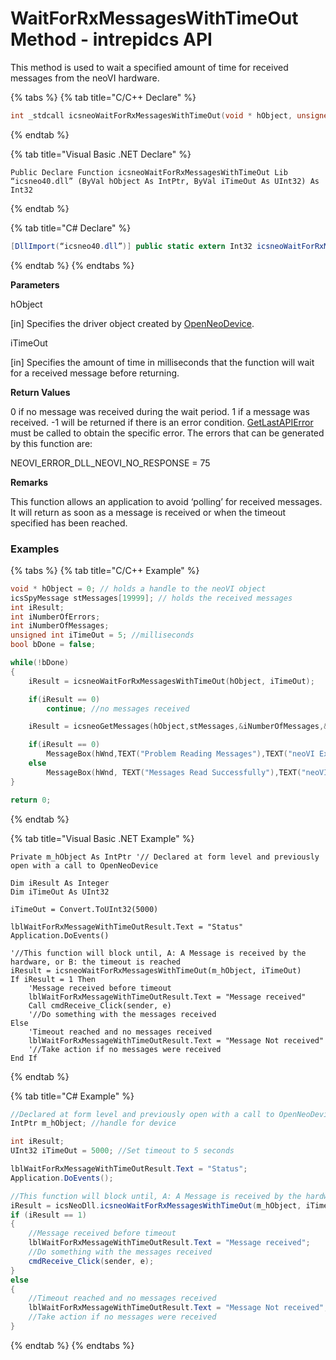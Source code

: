 # WaitForRxMessagesWithTimeOut Method - intrepidcs API

This method is used to wait a specified amount of time for received messages from the neoVI hardware.

{% tabs %}
{% tab title="C/C++ Declare" %}
```cpp
int _stdcall icsneoWaitForRxMessagesWithTimeOut(void * hObject, unsigned int iTimeOut);
```
{% endtab %}

{% tab title="Visual Basic .NET Declare" %}
```vbnet
Public Declare Function icsneoWaitForRxMessagesWithTimeOut Lib “icsneo40.dll” (ByVal hObject As IntPtr, ByVal iTimeOut As UInt32) As Int32
```
{% endtab %}

{% tab title="C# Declare" %}
```csharp
[DllImport(“icsneo40.dll”)] public static extern Int32 icsneoWaitForRxMessagesWithTimeOut(IntPtr hObject, UInt32 iTimeOut);
```
{% endtab %}
{% endtabs %}

**Parameters**

hObject

\[in] Specifies the driver object created by [OpenNeoDevice](../basic-functions-overview-intrepidcs-api/openneodevice-method-intrepidcs-api.md).

iTimeOut

\[in] Specifies the amount of time in milliseconds that the function will wait for a received message before returning.

**Return Values**

0 if no message was received during the wait period. 1 if a message was received. -1 will be returned if there is an error condition. [GetLastAPIError](../error-functions-overview-intrepidcs-api/getlastapierror-method-intrepidcs-api.md) must be called to obtain the specific error. The errors that can be generated by this function are:

NEOVI\_ERROR\_DLL\_NEOVI\_NO\_RESPONSE = 75

**Remarks**

This function allows an application to avoid ‘polling’ for received messages. It will return as soon as a message is received or when the timeout specified has been reached.

### **Examples**

{% tabs %}
{% tab title="C/C++ Example" %}
```cpp
void * hObject = 0; // holds a handle to the neoVI object
icsSpyMessage stMessages[19999]; // holds the received messages
int iResult;
int iNumberOfErrors;
int iNumberOfMessages;
unsigned int iTimeOut = 5; //milliseconds
bool bDone = false;

while(!bDone)
{
    iResult = icsneoWaitForRxMessagesWithTimeOut(hObject, iTimeOut);

    if(iResult == 0)
        continue; //no messages received

    iResult = icsneoGetMessages(hObject,stMessages,&iNumberOfMessages,&iNumberOfErrors);

    if(iResult == 0)
        MessageBox(hWnd,TEXT("Problem Reading Messages"),TEXT("neoVI Example"),0);
    else
        MessageBox(hWnd, TEXT("Messages Read Successfully"),TEXT("neoVI Example"),0);
}

return 0;
```
{% endtab %}

{% tab title="Visual Basic .NET Example" %}
```vbnet
Private m_hObject As IntPtr '// Declared at form level and previously open with a call to OpenNeoDevice

Dim iResult As Integer
Dim iTimeOut As UInt32

iTimeOut = Convert.ToUInt32(5000)

lblWaitForRxMessageWithTimeOutResult.Text = "Status"
Application.DoEvents()

'//This function will block until, A: A Message is received by the hardware, or B: the timeout is reached
iResult = icsneoWaitForRxMessagesWithTimeOut(m_hObject, iTimeOut)
If iResult = 1 Then
    'Message received before timeout
    lblWaitForRxMessageWithTimeOutResult.Text = "Message received"
    Call cmdReceive_Click(sender, e)
    '//Do something with the messages received
Else
    'Timeout reached and no messages received
    lblWaitForRxMessageWithTimeOutResult.Text = "Message Not received"
    '//Take action if no messages were received
End If
```
{% endtab %}

{% tab title="C# Example" %}
```csharp
//Declared at form level and previously open with a call to OpenNeoDevice
IntPtr m_hObject; //handle for device

int iResult;
UInt32 iTimeOut = 5000; //Set timeout to 5 seconds

lblWaitForRxMessageWithTimeOutResult.Text = "Status";
Application.DoEvents();

//This function will block until, A: A Message is received by the hardware, or B: the timeout is reached
iResult = icsNeoDll.icsneoWaitForRxMessagesWithTimeOut(m_hObject, iTimeOut);
if (iResult == 1)
{
    //Message received before timeout
    lblWaitForRxMessageWithTimeOutResult.Text = "Message received";
    //Do something with the messages received
    cmdReceive_Click(sender, e);
}
else
{
    //Timeout reached and no messages received
    lblWaitForRxMessageWithTimeOutResult.Text = "Message Not received";
    //Take action if no messages were received
}
```
{% endtab %}
{% endtabs %}
